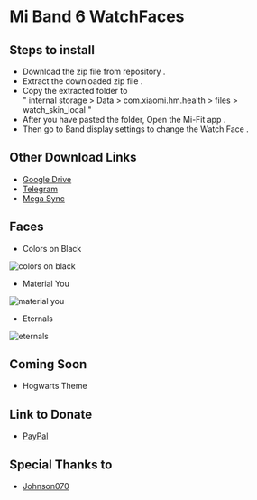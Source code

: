# Mi Band 6 WatchFaces  
## Steps to install

- Download the zip file from repository .
- Extract the downloaded zip file .
- Copy the extracted folder to <br> " internal storage > Data > com.xiaomi.hm.health > files > watch_skin_local "
- After you have pasted the folder, Open the Mi-Fit app .
- Then go to Band display settings to change the Watch Face .
  
## Other Download Links
- [Google Drive](https://bit.ly/3nDX2lv "Google Drive")
- [Telegram](https://bit.ly/3bhIXoj "Telegram")
- [Mega Sync](https://bit.ly/2XYxTte "Mega Sync")

## Faces
- Colors on Black  

![colors on black](https://i.imgur.com/f6rhDua.png)

- Material You 

![material you](https://i.imgur.com/cfmRBVT.png)

- Eternals  

![eternals](https://drive.google.com/file/d/1G3Jxo4LKQa6pdpboxLP1CY0iX10ACDDq/view?usp=sharing)

## Coming Soon
- Hogwarts Theme

## Link to Donate
- [PayPal](https://bit.ly/3BI13ud "PayPal")


## Special Thanks to
- [Johnson070](https://github.com/Johnson070)


